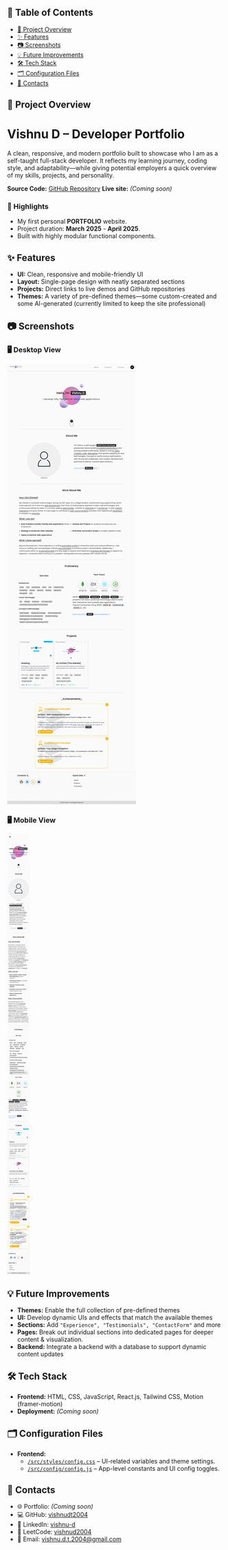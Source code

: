 ## 📑 Table of Contents

- [🚀 Project Overview](#-project-overview)
- [✨ Features](#-features)
- [📷 Screenshots](#-screenshots)
- [💡 Future Improvements](#-future-improvements)
- [🛠 Tech Stack](#-tech-stack)
- [🗂 Configuration Files](#-configuration-files)
- [🔗 Contacts](#-contacts)

## 🚀 Project Overview

# Vishnu D – Developer Portfolio

A clean, responsive, and modern portfolio built to showcase who I am as a self-taught full-stack developer. It reflects my learning journey, coding style, and adaptability—while giving potential employers a quick overview of my skills, projects, and personality.

**Source Code:** [GitHub Repository](https://github.com/vishnudt2004/portfolio-vishnud)
**Live site:** _(Coming soon)_

### 🔹 Highlights

- My first personal **PORTFOLIO** website.
- Project duration: **March 2025** - **April 2025**.
- Built with highly modular functional components.

## ✨ Features

- **UI:** Clean, responsive and mobile-friendly UI
- **Layout:** Single-page design with neatly separated sections
- **Projects:** Direct links to live demos and GitHub repositories
- **Themes:** A variety of pre-defined themes—some custom-created and some AI-generated (currently limited to keep the site professional)

## 📷 Screenshots

### 🖥️ Desktop View

![Portfolio - Light](<./screenshots/Desktop%20View/Portfolio%20-%20Vishnu%20D%20(Full,%20Light%20mode).png>)

### 🖥️ Mobile View

![Portfolio - Light](<./screenshots/Mobile%20View/Portfolio%20-%20Vishnu%20D%20(Full,%20Light%20mode).png>)

<!-- 🔎 Want to see more? → [View Full Screenshot Gallery](./screenshots/SCREENSHOTS.md) -->

## 💡 Future Improvements

- **Themes:** Enable the full collection of pre-defined themes
- **UI:** Develop dynamic UIs and effects that match the available themes
- **Sections:** Add `"Experience", "Testimonials", "ContactForm"` and more
- **Pages:** Break out individual sections into dedicated pages for deeper content & visualization.
- **Backend:** Integrate a backend with a database to support dynamic content updates

## 🛠️ Tech Stack

- **Frontend:** HTML, CSS, JavaScript, React.js, Tailwind CSS, Motion (framer-motion)
- **Deployment:** _(Coming soon)_

## 🗂 Configuration Files

- **Frontend:**
  - [`/src/styles/config.css`](src/styles/config.css) – UI-related variables and theme settings.
  - [`/src/config/config.js`](src/config/config.js) – App-level constants and UI config toggles.

## 🔗 Contacts

- 🌐 Portfolio: _(Coming soon)_
- 💻 GitHub: [vishnudt2004](https://github.com/vishnudt2004)
- 🔗 LinkedIn: [vishnu-d](https://www.linkedin.com/in/vishnu-d-28b7a52b1/)
- 🧠 LeetCode: [vishnud2004](https://leetcode.com/vishnud2004/)
- 📧 Email: [vishnu.d.t.2004@gmail.com](mailto:vishnu.d.t.2004@gmail.com)
